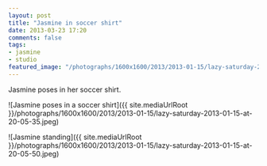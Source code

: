 ```yaml
---
layout: post
title: "Jasmine in soccer shirt"
date: 2013-03-23 17:20
comments: false
tags: 
- jasmine
- studio
featured_image: "/photographs/1600x1600/2013/2013-01-15/lazy-saturday-2013-01-15-at-20-05-35.jpeg"
---
```

Jasmine poses in her soccer shirt.

![Jasmine poses in a soccer shirt]({{ site.mediaUrlRoot }}/photographs/1600x1600/2013/2013-01-15/lazy-saturday-2013-01-15-at-20-05-35.jpeg)

![Jasmine standing]({{ site.mediaUrlRoot }}/photographs/1600x1600/2013/2013-01-15/lazy-saturday-2013-01-15-at-20-05-50.jpeg)